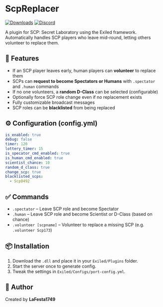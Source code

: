 # ScpReplacer

[![Downloads](https://img.shields.io/github/downloads/LaFesta1749/ScpReplacer/total?label=Downloads&color=333333&style=for-the-badge)](https://github.com/LaFesta1749/ScpReplacer/releases/latest)
[![Discord](https://img.shields.io/badge/Discord-Join-5865F2?style=for-the-badge&logo=discord&logoColor=white)](https://discord.gg/cuYkCwpEZh)

A plugin for SCP: Secret Laboratory using the Exiled framework.
Automatically handles SCP players who leave mid-round, letting others volunteer to replace them.

## 🔧 Features

- If an SCP player leaves early, human players can **volunteer** to replace them
- SCPs can **request to become Spectators or Humans** with `.spectator` and `.human` commands
- If no one volunteers, a **random D-Class** can be selected (configurable)
- Optionally force SCP role change even if no replacement exists
- Fully customizable broadcast messages
- SCP roles can be **blacklisted** from being replaced

## ⚙️ Configuration (config.yml)

```yaml
is_enabled: true
debug: false
timer: 120
lottery_timer: 15
is_specator_cmd_enabled: true
is_human_cmd_enabled: true
scientist_chance: 10
random_d_class: true
change_scp: true
blacklisted_scps:
  - Scp0492
```

## ✅ Commands

- `.spectator` – Leave SCP role and become Spectator
- `.human` – Leave SCP role and become Scientist or D-Class (based on chance)
- `.volunteer [scpname]` – Volunteer to replace a missing SCP (e.g. `.volunteer Scp173`)

## 📦 Installation

1. Download the `.dll` and place it in your `Exiled/Plugins` folder.
2. Start the server once to generate config.
3. Tweak the settings in `Exiled/Configs/port-config.yml`.

## 👤 Author

Created by **LaFesta1749**

